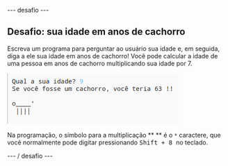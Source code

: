 \--- desafio \---

## Desafio: sua idade em anos de cachorro

Escreva um programa para perguntar ao usuário sua idade e, em seguida, diga a ele sua idade em anos de cachorro! Você pode calcular a idade de uma pessoa em anos de cachorro multiplicando sua idade por 7.

![captura de tela](images/me-dog-years.png)

Na programação, o símbolo para a multiplicação ** ** é o ` * ` caractere, que você normalmente pode digitar pressionando <kbd> Shift + 8 </kbd> no teclado.

\--- / desafio \---